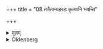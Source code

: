 +++
title = "08 तत्रैतान्यहरहः कृत्यानि भवन्ति"

+++

<details><summary>मूलम्</summary>

तत्रैतान्यहरहः कृत्यानि भवन्ति ८
</details>

<details><summary>Oldenberg</summary>

8. Here now the following (rites) have to be performed day by day, (viz.)
</details>
